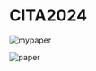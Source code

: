# CITA2024
![mypaper](https://github.com/user-attachments/assets/32dd3109-0764-4798-9cfb-0e5275d49e3c)


![paper](https://github.com/user-attachments/assets/eefcea84-d896-4b75-9d82-a912728d0dc6)
